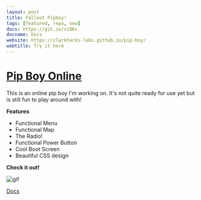 ```yaml
---
layout: post
title: Fallout Pipboy!
tags: [featured, repo, new]
docs: https://git.io/viOKv
docname: Docs
website: https://clarkhacks-labs.github.io/pip-boy/
webtitle: Try it here
---
```

# [Pip Boy Online](https://github.com/clarkhacks-labs/pip-boy)

This is an online pip boy I'm working on. It's not quite ready for use yet but is still fun to play around with!

__Features__

* Functional Menu
* Functional Map
* The Radio!
* Functional Power Button
* Cool Boot Screen
* Beautiful CSS design

__Check it out!__


![gif](https://clarkhacks-labs.github.io/pip-boy/img/demo.gif)

[Docs](https://github.com/clarkhacks-labs/pip-boy/blob/master/docs.md)
